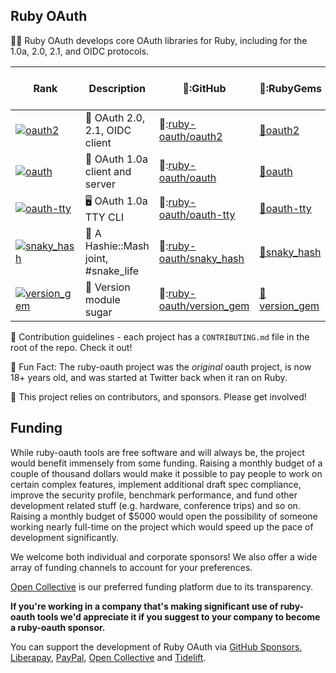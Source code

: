 ## Ruby OAuth

🙋‍♀️ Ruby OAuth develops core OAuth libraries for Ruby, including for the 1.0a, 2.0, 2.1, and OIDC protocols.

| Rank                                                                                                   | Description                          | 🐙:GitHub                                                              | 💎:RubyGems                                            | 👩‍💻:Docs                                               | Donate <br/> or <br/> Sponsor |  |
|--------------------------------------------------------------------------------------------------------|--------------------------------------|------------------------------------------------------------------------|--------------------------------------------------------|----------------------------------------------------------|-------------------------------|--|
| [![oauth2](https://img.shields.io/gem/rd/oauth2.svg)](https://bestgems.org/gems/oauth2)                | 🔐 OAuth 2.0, 2.1, OIDC client       | 🐙:[ruby-oauth/oauth2](https://github.com/ruby-oauth/oauth2)           | [💎oauth2](https://rubygems.org/gems/oauth2)           | [oauth2.galtzo.com](https://oauth2.galtzo.com)           | [🫰][fund] or [💲][spon]          |  |
| [![oauth](https://img.shields.io/gem/rd/oauth.svg)](https://bestgems.org/gems/oauth)                   | 🔑 OAuth 1.0a client and server      | 🐙:[ruby-oauth/oauth](https://github.com/ruby-oauth/oauth)             | [💎oauth](https://rubygems.org/gems/oauth)             | [oauth.galtzo.com](https://oauth.galtzo.com)             | [🫰][fund] or [💲][spon]          |  |
| [![oauth-tty](https://img.shields.io/gem/rd/oauth-tty.svg)](https://bestgems.org/gems/oauth-tty)       | 🖥️ OAuth 1.0a TTY CLI               | 🐙:[ruby-oauth/oauth-tty](https://github.com/ruby-oauth/oauth-tty)     | [💎oauth-tty](https://rubygems.org/gems/oauth-tty)     | [oauth-tty.galtzo.com](https://oauth-tty.galtzo.com)     | [🫰][fund] or [💲][spon]         |  |
| [![snaky_hash](https://img.shields.io/gem/rd/snaky_hash.svg)](https://bestgems.org/gems/snaky_hash)    | 🐍 A Hashie::Mash joint, #snake_life | 🐙:[ruby-oauth/snaky_hash](https://github.com/ruby-oauth/snaky_hash)   | [💎snaky_hash](https://rubygems.org/gems/snaky_hash)   | [snaky-hash.galtzo.com](https://snaky-hash.galtzo.com)   | [🫰][fund] or [💲][spon]         |  |
| [![version_gem](https://img.shields.io/gem/rd/version_gem.svg)](https://bestgems.org/gems/version_gem) | 🔖 Version module sugar              | 🐙:[ruby-oauth/version_gem](https://github.com/ruby-oauth/version_gem) | [💎version_gem](https://rubygems.org/gems/version_gem) | [version-gem.galtzo.com](https://version-gem.galtzo.com) | [🫰][fund] or [💲][spon]         |  |

🌈 Contribution guidelines - each project has a `CONTRIBUTING.md` file in the root of the repo. Check it out!

🍿 Fun Fact: The ruby-oauth project was the _original_ oauth project, is now 18+ years old, and was started at Twitter back when it ran on Ruby.

🧙 This project relies on contributors, and sponsors. Please get involved!

## Funding

While ruby-oauth tools are free software and will always be, the project would benefit immensely from some funding.
Raising a monthly budget of a couple of thousand dollars would make it possible to pay people to work on
certain complex features, implement additional draft spec compliance, improve the security profile,
benchmark performance, and fund other development related stuff (e.g. hardware, conference trips) and so on.
Raising a monthly budget of $5000 would open the possibility of someone working nearly full-time on the project
which would speed up the pace of development significantly.

We welcome both individual and corporate sponsors! We also offer a
wide array of funding channels to account for your preferences.

[Open Collective][fund] is our
preferred funding platform due to its transparency.

**If you're working in a company that's making significant use of ruby-oauth tools we'd
appreciate it if you suggest to your company to become a ruby-oauth sponsor.**

You can support the development of Ruby OAuth via
[GitHub Sponsors][spon],
[Liberapay](https://liberapay.com/pboling/donate),
[PayPal](https://www.paypal.com/paypalme/peterboling),
[Open Collective][fund]
and [Tidelift](https://tidelift.com/subscription/pkg/rubygems-oauth2?utm_source=rubygems-oauth2&utm_medium=referral&utm_campaign=readme).

[spon]: https://github.com/sponsors/pboling
[fund]: https://opencollective.com/ruby-oauth
